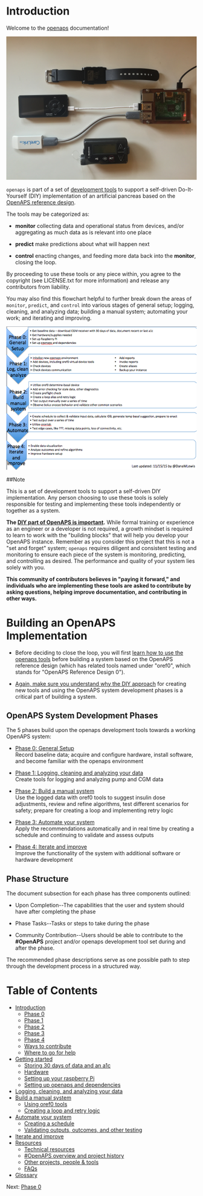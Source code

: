 # Introduction 

Welcome to the [openaps](https://github.com/openaps/) documentation!

![Example OpenAPS Setup](./docs/IMG_1112.jpg)

`openaps` is part of a set of [development tools](https://net.educause.edu/ir/library/pdf/ELI7088.pdf) to support a self-driven Do-It-Yourself (DIY) implementation of an artificial pancreas based on the [OpenAPS reference design](http://openaps.org/open-artificial-pancreas-system-openaps-reference-design/).

The tools may be categorized as:

*  **monitor** collecting data and operational status from devices, and/or aggregating as much data as is relevant into one place

* **predict** make predictions about what will happen next

* **control** enacting changes, and feeding more data back into the **monitor**, closing the loop.

By proceeding to use these tools or any piece within, you agree to the copyright (see LICENSE.txt for more information) and release any contributors from liability. 

You may also find this flowchart helpful to further break down the areas of `monitor`, `predict`, and `control` into various stages of general setup; logging, cleaning, and analyzing data; building a manual system; automating your work; and iterating and improving.

![OpenAPS phase visualization](/docs/OpenAPS_phase_visualization_Nov152015.png)


##Note

This is a set of development tools to support a self-driven DIY implementation. Any person choosing to use these tools is solely responsible for testing and implementing these tools independently or together as a system.  

**The [DIY part of OpenAPS is important](http://bit.ly/1NBbZtO).** While formal training or experience as an engineer or a developer is not required, a growth mindset is required to learn to work with the "building blocks" that will help you develop your OpenAPS instance. Remember as you consider this project that this is not a "set and forget" system; `openaps` requires diligent and consistent testing and monitoring to ensure each piece of the system is monitoring, predicting, and controlling as desired.  The performance and quality of your system lies solely with you.

**This community of contributors believes in "paying it forward," and individuals who are implementing these tools are asked to contribute by asking questions, helping improve documentation, and contributing in other ways.**

# Building an OpenAPS Implementation

* Before deciding to close the loop, you will first [learn how to use the openaps tools](docs/Log-clean-analyze-with-openaps-tools/using.md) before building a system based on the OpenAPS reference design (which has related tools named under "oref0", which stands for "OpenAPS Reference Design 0"). 


* [Again, make sure you understand why the DIY approach](http://bit.ly/1NBbZtO) for creating new tools and using the OpenAPS system development phases is a critical part of building a system.


## OpenAPS System Development Phases

The 5 phases build upon the openaps development tools towards a working OpenAPS system:

* [Phase 0: General Setup](docs/Overview/initial-setup.md)<br>
Record baseline data; acquire and configure hardware, install software, and become familiar with the openaps environment

* [Phase 1: Logging, cleaning and analyzing your data](docs/Overview/data-collection.md)<br>
Create tools for logging and analyzing pump and CGM data

* [Phase 2: Build a manual system](docs/Overview/manual-system.md)<br>
Use the logged data with oref0 tools to suggest insulin dose adjustments, review and refine algorithms, test different scenarios for safety; prepare for creating a loop and implementing retry logic

* [Phase 3: Automate your system](docs/Overview/automate-system.md)<br>
Apply the recommendations automatically and in real time by creating a schedule and continuing to validate and assess outputs

* [Phase 4: Iterate and improve](docs/Overview/iterate-improve.md)<br>
Improve the functionality of the system with additional software or hardware development

## Phase Structure

The document subsection for each phase has three components outlined:

* Upon Completion--The capabilities that the user and system should have after completing the phase
	
* Phase Tasks--Tasks or steps to take during the phase

* Community Contribution--Users should be able to contribute to the **#OpenAPS** project and/or openaps development tool set during and after the phase.

The recommended phase descriptions serve as one possible path to step through the development process in a structured way.


# Table of Contents

* [Introduction](README.md)
   * [Phase 0](docs/Overview/initial-setup.md) 
   * [Phase 1](docs/Overview/data-collection.md)
   * [Phase 2](docs/Overview/manual-system.md)
   * [Phase 3](docs/Overview/automate-system.md)
   * [Phase 4](docs/Overview/iterate-improve.md)
   * [Ways to contribute](docs/Overview/contribute.md)
   * [Where to go for help](docs/Overview/communication-support-channels.md)
* [Getting started](docs/getting-started/setup.md)
   * [Storing 30 days of data and an a1c](docs/getting-started/baseline-data.md)
   * [Hardware](docs/getting-started/hardware.md)
   * [Setting up your raspberry Pi](docs/getting-started/rpi.md)
   * [Setting up openaps and dependencies](docs/getting-started/openaps.md)
* [Logging, cleaning, and analyzing your data](docs/Log-clean-analyze-with-openaps-tools/using.md)
* [Build a manual system](docs/Build-manual-system/considerations.md)
   * [Using oref0 tools](docs/Build-manual-system/Using-oref0-tools.md)
   * [Creating a loop and retry logic](docs/Build-manual-system/loop-and-retry-logic.md)
* [Automate your system](docs/Automate-system/considerations.md)
   * [Creating a schedule](docs/Automate-system/create-schedule.md)
   * [Validating outputs, outcomes, and other testing](docs/Automate-system/validate-output.md)
* [Iterate and improve](docs/Iterate-improve/improvement-projects.md)
* [Resources](docs/Resources/resources.md)
   * [Technical resources](docs/Resources/technical-resources.md)
   * [#OpenAPS overview and project history](docs/Resources/history.md)
   * [Other projects, people & tools](docs/Resources/other-projects.md)
   * [FAQs](docs/Resources/faq.md)
* [Glossary](docs/Glossary/glossary.md)

Next: [Phase 0](docs/Overview/initial-setup.md) 
